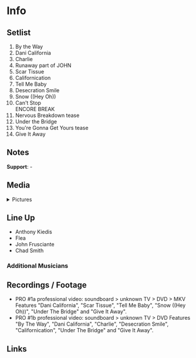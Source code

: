 # Info

## Setlist

1. By the Way
2. Dani California
3. Charlie
4. Runaway part of JOHN
5. Scar Tissue
6. Californication
7. Tell Me Baby
8. Desecration Smile
9. Snow ((Hey Oh))
10. Can't Stop
<br> ENCORE BREAK
11. Nervous Breakdown tease
12. Under the Bridge
13. You're Gonna Get Yours tease
14. Give It Away

## Notes

**Support**: -

## Media 

<details>
  <summary>Pictures</summary>
  <!--<img alt="Setlist" title="Setlist" src="_.jpg" height="200" />
  <img alt="Flyer" title="Flyer" src="_.jpg" height="200" />
  <img alt="Clipper" title="Clipper" src="_.jpg" height="200" />
  <img alt="Ticket" title="Ticket" src="_.jpg" height="200" />
  -->
</details>

## Line Up

* Anthony Kiedis
* Flea
* John Frusciante
* Chad Smith

### Additional Musicians

## Recordings / Footage

* PRO #1a professional video: soundboard > unknown TV > DVD > MKV Features "Dani California", "Scar Tissue", "Tell Me Baby", "Snow ((Hey Oh))", "Under The Bridge" and "Give It Away". 
* PRO #1b professional video: soundboard > unknown TV > DVD Features "By The Way", "Dani California", "Charlie", "Desecration Smile", "Californication", "Under The Bridge" and "Give It Away".

## Links